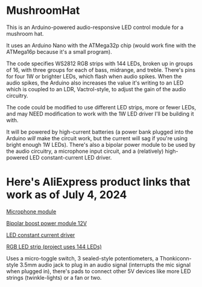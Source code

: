 # MushroomHat
This is an Arduino-powered audio-responsive LED control module for a mushroom hat.

It uses an Arduino Nano with the ATMega32p chip (would work fine with the ATMega16p because it's a small program). 

The code specifies WS2812 RGB strips with 144 LEDs, broken up in groups of 16, with three groups for each of bass, midrange, and treble. There's pins for four 1W or brighter LEDs, which flash when audio spikes. When the audio spikes, the Arduino also increases the value it's writing to an LED which is coupled to an LDR, Vactrol-style, to adjust the gain of the audio circuitry.

The code could be modified to use different LED strips, more or fewer LEDs, and may NEED modification to work with the 1W LED driver I'll be building it with.

It will be powered by high-current batteries (a power bank plugged into the Arduino *will* make the circuit work, but the current will sag if you're using bright enough 1W LEDs). There's also a bipolar power module to be used by the audio circuitry, a microphone input circuit, and a (relatively) high-powered LED constant-current LED driver.

# Here's AliExpress product links that work as of July 4, 2024 #
[Microphone module](https://www.aliexpress.us/item/3256803832972502.html?spm=a2g0o.order_list.order_list_main.39.5a311802kwjAgN&gatewayAdapt=glo2usa)

[Bipolar boost power module 12V](https://www.aliexpress.us/item/3256805006736981.html?spm=a2g0o.order_list.order_list_main.129.5a311802kwjAgN&gatewayAdapt=glo2usa)

[LED constant current driver](https://www.aliexpress.us/item/3256805730202828.html?spm=a2g0o.order_list.order_list_main.158.5a311802kwjAgN&gatewayAdapt=glo2usa)

[RGB LED strip (project uses 144 LEDs)](https://www.aliexpress.us/item/3256805387967621.html?spm=a2g0o.order_list.order_list_main.171.5a311802kwjAgN&gatewayAdapt=glo2usa)

Uses a micro-toggle switch, 3 sealed-style potentiometers, a Thonkiconn-style 3.5mm audio jack to plug in an audio signal (interrupts the mic signal when plugged in), there's pads to connect other 5V devices like more LED strings (twinkle-lights) or a fan or two.
